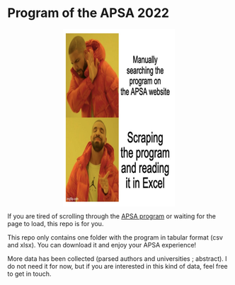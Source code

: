 
<!-- README.md is generated from README.Rmd. Please edit that file -->

# Program of the APSA 2022

<img src="meme.jpeg" width="400" height="400" style = "display: block; margin-left: auto; margin-right: auto; width: 50%;"/>

If you are tired of scrolling through the [APSA
program](https://convention2.allacademic.com/one/apsa/apsa22/index.php)
or waiting for the page to load, this repo is for you.

This repo only contains one folder with the program in tabular format
(csv and xlsx). You can download it and enjoy your APSA experience!

More data has been collected (parsed authors and universities ;
abstract). I do not need it for now, but if you are interested in this
kind of data, feel free to get in touch.
